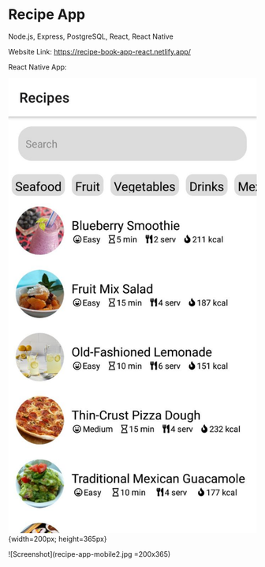 # Recipe App

Node.js, Express, PostgreSQL, React, React Native

Website Link:
https://recipe-book-app-react.netlify.app/


React Native App:

![Screenshot](recipe-app-mobile1.jpg){width=200px; height=365px}

![Screenshot](recipe-app-mobile2.jpg =200x365)
